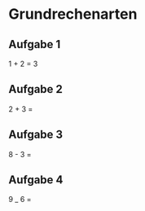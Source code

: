 # Grundrechenarten

## Aufgabe 1

1 + 2 = 3

## Aufgabe 2

2 + 3 =

## Aufgabe 3

8 - 3 =

## Aufgabe 4

9 _ 6 =

